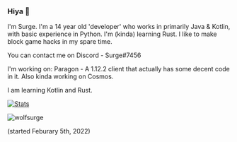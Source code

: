 ### Hiya 👋
I'm Surge. I'm a 14 year old 'developer' who works in primarily Java & Kotlin, with basic experience in Python. I'm (kinda) learning Rust. I like to make block game hacks in my spare time.

You can contact me on Discord - Surge#7456

I'm working on: Paragon - A 1.12.2 client that actually has some decent code in it. Also kinda working on Cosmos.

I am learning Kotlin and Rust.
 
​[![​Stats](https://github-readme-stats.vercel.app/api?username=wolfsurge&theme=dark)](https://github.com/anuraghazra/github-readme-stats)             

<p> <img src="https://komarev.com/ghpvc/?username=wolfsurge&color=8E64D0" alt="wolfsurge" /> </p> (started Feburary 5th, 2022)
